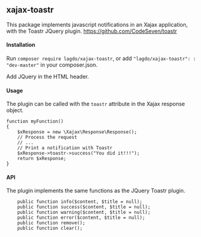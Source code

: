## xajax-toastr

This package implements javascript notifications in an Xajax application, with the Toastr JQuery plugin. https://github.com/CodeSeven/toastr

#### Installation

Run `composer require lagdo/xajax-toastr`, or add `"lagdo/xajax-toastr": : "dev-master"` in your composer.json.

Add JQuery in the HTML header.

#### Usage

The plugin can be called with the `toastr` attribute in the Xajax response object.
```
function myFunction()
{
	$xResponse = new \Xajax\Response\Response();
	// Process the request
	// ...
	// Print a notification with Toastr
	$xResponse->toastr->success("You did it!!!");
	return $xResponse;
}
```

#### API

The plugin implements the same functions as the JQuery Toastr plugin.
```
	public function info($content, $title = null);
	public function success($content, $title = null);
	public function warning($content, $title = null);
	public function error($content, $title = null);
	public function remove();
	public function clear();
```
